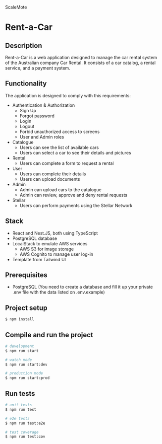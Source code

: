 ScaleMote

# Rent-a-Car

## Description

Rent-a-Car is a web application designed to manage the car rental system of the Australian company Car Rental. It consists of a car catalog, a rental service, and a payment system.

## Functionality

The application is designed to comply with this requirements:

- Authentication & Authorization
	- Sign Up
	- Forgot password
	- Login
	- Logout
	- Forbid unauthorized access to screens
	- User and Admin roles 
- Catalogue
	- Users can see the list of available cars
	- Users can select a car to see their details and pictures 
- Rental
	- Users can complete a form to request a rental
- User
	- Users can complete their details
	- Users can upload documents
- Admin
	- Admin can upload cars to the catalogue
	- Admin can review, approve and deny rental requests
- Stellar
	- Users can perform payments using the Stellar Network

## Stack

- React and Nest.JS, both using TypeScript
- PostgreSQL database
- LocalStack to emulate AWS services
  - AWS S3 for image storage
  - AWS Cognito to manage user log-in
- Template from Tailwind UI


## Prerequisites

- PostgreSQL (You need to create a database and fill it up your private .env file with the data listed on .env.example)

## Project setup

```bash
$ npm install
```

## Compile and run the project

```bash
# development
$ npm run start

# watch mode
$ npm run start:dev

# production mode
$ npm run start:prod
```

## Run tests

```bash
# unit tests
$ npm run test

# e2e tests
$ npm run test:e2e

# test coverage
$ npm run test:cov
```
